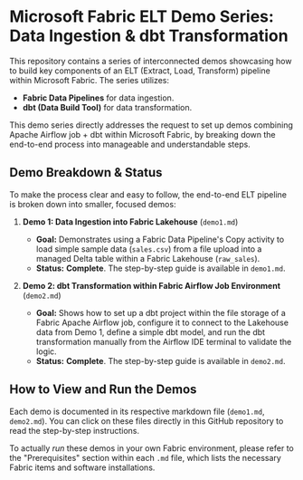 # Microsoft Fabric ELT Demo Series: Data Ingestion & dbt Transformation

This repository contains a series of interconnected demos showcasing how to build key components of an ELT (Extract, Load, Transform) pipeline within Microsoft Fabric. The series utilizes:

*   **Fabric Data Pipelines** for data ingestion.
*   **dbt (Data Build Tool)** for data transformation.

This demo series directly addresses the request to set up demos combining Apache Airflow job + dbt within Microsoft Fabric, by breaking down the end-to-end process into manageable and understandable steps.

## Demo Breakdown & Status

To make the process clear and easy to follow, the end-to-end ELT pipeline is broken down into smaller, focused demos:

1.  **Demo 1: Data Ingestion into Fabric Lakehouse** (`demo1.md`)
    *   **Goal:** Demonstrates using a Fabric Data Pipeline's Copy activity to load simple sample data (`sales.csv`) from a file upload into a managed Delta table within a Fabric Lakehouse (`raw_sales`).
    *   **Status:** **Complete**. The step-by-step guide is available in `demo1.md`.

2.  **Demo 2: dbt Transformation within Fabric Airflow Job Environment** (`demo2.md`)
    *   **Goal:** Shows how to set up a dbt project within the file storage of a Fabric Apache Airflow job, configure it to connect to the Lakehouse data from Demo 1, define a simple dbt model, and run the dbt transformation manually from the Airflow IDE terminal to validate the logic.
    *   **Status:** **Complete**. The step-by-step guide is available in `demo2.md`.



## How to View and Run the Demos

Each demo is documented in its respective markdown file (`demo1.md`, `demo2.md`). You can click on these files directly in this GitHub repository to read the step-by-step instructions.

To actually *run* these demos in your own Fabric environment, please refer to the "Prerequisites" section within each `.md` file, which lists the necessary Fabric items and software installations.
